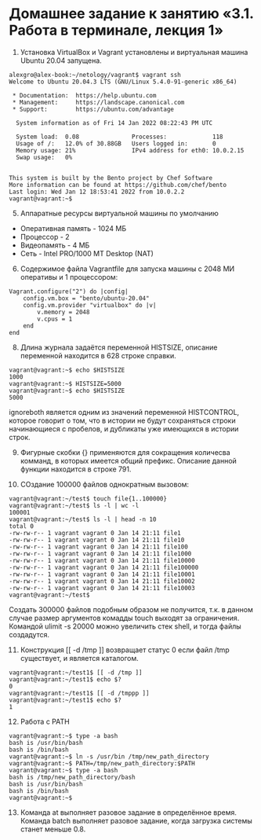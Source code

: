 # Домашнее задание к занятию «3.1. Работа в терминале, лекция 1»

1. Установка VirtualBox и Vagrant установлены и виртуальная машина Ubuntu 20.04 запущена.
```
alexgro@alex-book:~/netology/vagrant$ vagrant ssh
Welcome to Ubuntu 20.04.3 LTS (GNU/Linux 5.4.0-91-generic x86_64)

 * Documentation:  https://help.ubuntu.com
 * Management:     https://landscape.canonical.com
 * Support:        https://ubuntu.com/advantage

  System information as of Fri 14 Jan 2022 08:22:43 PM UTC

  System load:  0.08               Processes:             118
  Usage of /:   12.0% of 30.88GB   Users logged in:       0
  Memory usage: 21%                IPv4 address for eth0: 10.0.2.15
  Swap usage:   0%


This system is built by the Bento project by Chef Software
More information can be found at https://github.com/chef/bento
Last login: Wed Jan 12 18:53:41 2022 from 10.0.2.2
vagrant@vagrant:~$ 
```
5. Аппаратные ресурсы виртуальной машины по умолчанию
- Оперативная память - 1024 МБ
- Процессор - 2
- Видеопамять - 4 МБ
- Сеть - Intel PRO/1000 MT Desktop (NAT)

6. Содержимое файла Vagrantfile для запуска машины с 2048 МИ оперативы и 1 процессором:
```
Vagrant.configure("2") do |config|
    config.vm.box = "bento/ubuntu-20.04"
    config.vm.provider "virtualbox" do |v|
        v.memory = 2048
        v.cpus = 1
    end
end
```
8. Длина журнала задаётся переменной HISTSIZE, описание переменной находится в 628 строке справки. 
```
vagrant@vagrant:~$ echo $HISTSIZE
1000
vagrant@vagrant:~$ HISTSIZE=5000
vagrant@vagrant:~$ echo $HISTSIZE
5000
```
ignoreboth является одним из значений переменной HISTCONTROL, которое говорит о том, что в истории не будут сохраняться строки начинающиеся с пробелов, и дубликаты уже имеющихся в истории строк.

9. Фигурные скобки {} применяются для сокращения количесва комманд, в которых имеется общий префикс. Описание данной функции находится в строке 791.

10. СОздание 100000 файлов однократным вызовом:
```
vagrant@vagrant:~/test$ touch file{1..100000}
vagrant@vagrant:~/test$ ls -l | wc -l
100001
vagrant@vagrant:~/test$ ls -l | head -n 10
total 0
-rw-rw-r-- 1 vagrant vagrant 0 Jan 14 21:11 file1
-rw-rw-r-- 1 vagrant vagrant 0 Jan 14 21:11 file10
-rw-rw-r-- 1 vagrant vagrant 0 Jan 14 21:11 file100
-rw-rw-r-- 1 vagrant vagrant 0 Jan 14 21:11 file1000
-rw-rw-r-- 1 vagrant vagrant 0 Jan 14 21:11 file10000
-rw-rw-r-- 1 vagrant vagrant 0 Jan 14 21:11 file100000
-rw-rw-r-- 1 vagrant vagrant 0 Jan 14 21:11 file10001
-rw-rw-r-- 1 vagrant vagrant 0 Jan 14 21:11 file10002
-rw-rw-r-- 1 vagrant vagrant 0 Jan 14 21:11 file10003
vagrant@vagrant:~/test$ 
```
Создать 300000 файлов подобным образом не получится, т.к. в данном случае размер аргументов комадды touch выходят за ограничения. Командой ulimit -s 20000 можно увеличить стек shell, и тогда файлы создадутся.

11. Конструкция [[ -d /tmp ]] возвращает статус 0 если файл /tmp существует, и является каталогом.
```
vagrant@vagrant:~/test1$ [[ -d /tmp ]]
vagrant@vagrant:~/test1$ echo $?
0
vagrant@vagrant:~/test1$ [[ -d /tmppp ]]
vagrant@vagrant:~/test1$ echo $?
1
```

12. Работа с PATH
```
vagrant@vagrant:~$ type -a bash
bash is /usr/bin/bash
bash is /bin/bash
vagrant@vagrant:~$ ln -s /usr/bin /tmp/new_path_directory
vagrant@vagrant:~$ PATH=/tmp/new_path_directory:$PATH
vagrant@vagrant:~$ type -a bash
bash is /tmp/new_path_directory/bash
bash is /usr/bin/bash
bash is /bin/bash
vagrant@vagrant:~$ 
```

13. Команда at выполняет разовое задание в определённое время. Команда batch выполняет разовое задание, когда загрузка системы станет меньше 0.8.
